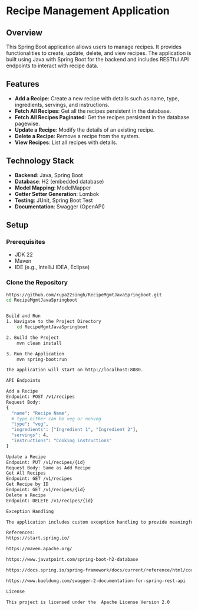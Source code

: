 # Recipe Management Application

## Overview

This Spring Boot application allows users to manage recipes. It provides functionalities to create, update, delete, and view recipes. The application is built using Java with Spring Boot for the backend and includes RESTful API endpoints to interact with recipe data.

## Features

- **Add a Recipe**: Create a new recipe with details such as name, type, ingredients, servings, and instructions.
- **Fetch All Recipes**: Get all the recipes persistent in the database.
- **Fetch All Recipes Paginated**: Get the recipes persistent in the database pagewise.
- **Update a Recipe**: Modify the details of an existing recipe.
- **Delete a Recipe**: Remove a recipe from the system.
- **View Recipes**: List all recipes with details.

## Technology Stack

- **Backend**: Java, Spring Boot
- **Database**: H2 (embedded database)
- **Model Mapping**: ModelMapper
- **Getter Setter Generation**: Lombok
- **Testing**: JUnit, Spring Boot Test
- **Documentation**: Swagger (OpenAPI)

## Setup

### Prerequisites

- JDK 22
- Maven
- IDE (e.g., IntelliJ IDEA, Eclipse)

### Clone the Repository

```bash
https://github.com/rupa22singh/RecipeMgmtJavaSpringboot.git
cd RecipeMgmtJavaSpringboot


Build and Run
1. Navigate to the Project Directory
    cd RecipeMgmtJavaSpringboot

2. Build the Project
    mvn clean install

3. Run the Application
    mvn spring-boot:run

The application will start on http://localhost:8080.

API Endpoints

Add a Recipe
Endpoint: POST /v1/recipes
Request Body:
{
  "name": "Recipe Name",
  # type either can be veg or nonveg
  "type": "veg",
  "ingredients": ["Ingredient 1", "Ingredient 2"],
  "servings": 4,
  "instructions": "Cooking instructions"
}

Update a Recipe
Endpoint: PUT /v1/recipes/{id}
Request Body: Same as Add Recipe
Get All Recipes
Endpoint: GET /v1/recipes
Get Recipe by ID
Endpoint: GET /v1/recipes/{id}
Delete a Recipe
Endpoint: DELETE /v1/recipes/{id}

Exception Handling

The application includes custom exception handling to provide meaningful error messages and HTTP status codes.

References:
https://start.spring.io/

https://maven.apache.org/

https://www.javatpoint.com/spring-boot-h2-database

https://docs.spring.io/spring-framework/docs/current/reference/html/core.html#validation

https://www.baeldung.com/swagger-2-documentation-for-spring-rest-api

License

This project is licensed under the  Apache License Version 2.0

